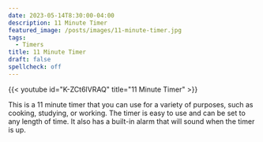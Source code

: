 ```yaml
---
date: 2023-05-14T8:30:00-04:00
description: 11 Minute Timer
featured_image: /posts/images/11-minute-timer.jpg
tags:
  - Timers
title: 11 Minute Timer
draft: false
spellcheck: off
---
```


{{< youtube id="K-ZCt6lVRAQ" title="11 Minute Timer" >}}

This is a 11 minute timer that you can use for a variety of purposes, such as cooking, studying, or working. The timer is easy to use and can be set to any length of time. It also has a built-in alarm that will sound when the timer is up.
